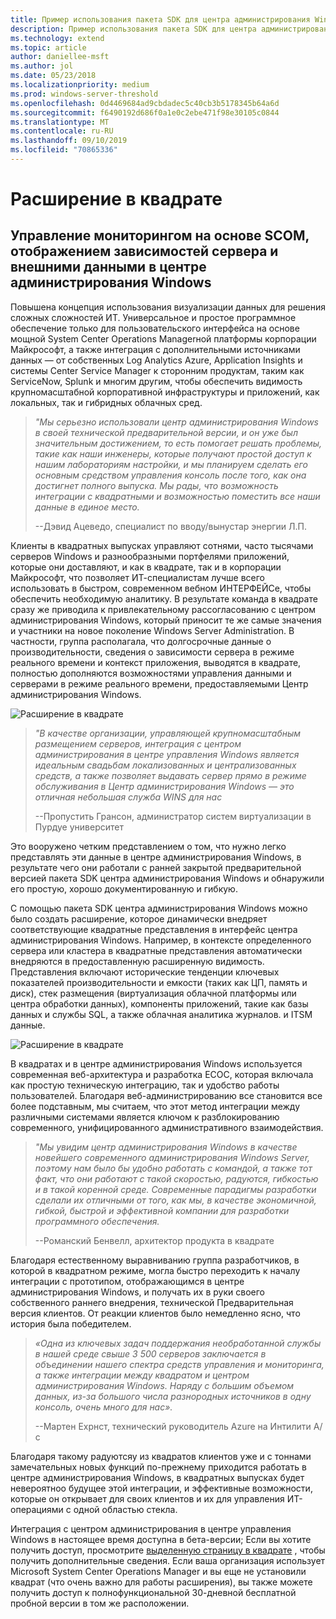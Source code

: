 ```yaml
---
title: Пример использования пакета SDK для центра администрирования Windows — в квадрате
description: Пример использования пакета SDK для центра администрирования Windows — в квадрате
ms.technology: extend
ms.topic: article
author: daniellee-msft
ms.author: jol
ms.date: 05/23/2018
ms.localizationpriority: medium
ms.prod: windows-server-threshold
ms.openlocfilehash: 0d4469684ad9cbdadec5c40cb3b5178345b64a6d
ms.sourcegitcommit: f6490192d686f0a1e0c2ebe471f98e30105c0844
ms.translationtype: MT
ms.contentlocale: ru-RU
ms.lasthandoff: 09/10/2019
ms.locfileid: "70865336"
---
```

# <a name="squared-up-extension"></a>Расширение в квадрате

## <a name="bringing-scom-based-monitoring-server-dependency-visibility-and-external-data-insights-into-windows-admin-center"></a>Управление мониторингом на основе SCOM, отображением зависимостей сервера и внешними данными в центре администрирования Windows

Повышена концепция использования визуализации данных для решения сложных сложностей ИТ. Универсальное и простое программное обеспечение только для пользовательского интерфейса на основе мощной System Center Operations Managerной платформы корпорации Майкрософт, а также интеграция с дополнительными источниками данных — от собственных Log Analytics Azure, Application Insights и системы Center Service Manager к сторонним продуктам, таким как ServiceNow, Splunk и многим другим, чтобы обеспечить видимость крупномасштабной корпоративной инфраструктуры и приложений, как локальных, так и гибридных облачных сред.

> <cite>"Мы серьезно использовали центр администрирования Windows в своей технической предварительной версии, и он уже был значительным достижением, то есть помогает решать проблемы, такие как наши инженеры, которые получают простой доступ к нашим лабораториям настройки, и мы планируем сделать его основным средством управления консоль после того, как она достигнет полного выпуска. Мы рады, что возможность интеграции с квадратными и возможностью поместить все наши данные в единое место.</cite>
>
> --Дэвид Ацеведо, специалист по вводу/вынустар энергии Л.П.

Клиенты в квадратных выпусках управляют сотнями, часто тысячами серверов Windows и разнообразными портфелями приложений, которые они доставляют, и как в квадрате, так и в корпорации Майкрософт, что позволяет ИТ-специалистам лучше всего использовать в быстром, современном вебном ИНТЕРФЕЙСе, чтобы обеспечить необходимую аналитику. В результате команда в квадрате сразу же приводила к привлекательному рассогласованию с центром администрирования Windows, который приносит те же самые значения и участники на новое поколение Windows Server Administration. В частности, группа располагала, что долгосрочные данные о производительности, сведения о зависимости сервера в режиме реального времени и контекст приложения, выводятся в квадрате, полностью дополняются возможностями управления данными и серверами в режиме реального времени, предоставляемыми Центр администрирования Windows.

![Расширение в квадрате](../../media/extend-case-study-squared-up/squared-up-1.png)

> <cite>"В качестве организации, управляющей крупномасштабным размещением серверов, интеграция с центром администрирования в центре управления Windows является идеальным свадьбам локализованных и централизованных средств, а также позволяет выдавать сервер прямо в режиме обслуживания в Центр администрирования Windows — это отличная небольшая служба WINS для нас</cite>
>
> --Пропустить Грансон, администратор систем виртуализации в Пурдуе университет

Это вооружено четким представлением о том, что нужно легко представлять эти данные в центре администрирования Windows, в результате чего они работали с ранней закрытой предварительной версией пакета SDK центра администрирования Windows и обнаружили его простую, хорошо документированную и гибкую.

С помощью пакета SDK центра администрирования Windows можно было создать расширение, которое динамически внедряет соответствующие квадратные представления в интерфейс центра администрирования Windows. Например, в контексте определенного сервера или кластера в квадратные представления автоматически внедряются в предоставленную расширенную видимость. Представления включают исторические тенденции ключевых показателей производительности и емкости (таких как ЦП, память и диск), стек размещения (виртуализация облачной платформы или центра обработки данных), компоненты приложений, такие как базы данных и службы SQL, а также облачная аналитика журналов. и ITSM данные.

![Расширение в квадрате](../../media/extend-case-study-squared-up/squared-up-2.png)

В квадратах и в центре администрирования Windows используется современная веб-архитектура и разработка ЕСОС, которая включала как простую техническую интеграцию, так и удобство работы пользователей. Благодаря веб-администрированию все становится все более подставным, мы считаем, что этот метод интеграции между различными системами является ключом к разблокированию современного, унифицированного административного взаимодействия.

> <cite>"Мы увидим центр администрирования Windows в качестве новейшего современного администрирования Windows Server, поэтому нам было бы удобно работать с командой, а также тот факт, что они работают с такой скоростью, радуются, гибкостью и в такой коренной среде. Современные парадигмы разработки сделали их отличными от того, как мы, в качестве экономичной, гибкой, быстрой и эффективной компании для разработки программного обеспечения.</cite>
>
> --Романский Бенвелл, архитектор продукта в квадрате

Благодаря естественному выравниванию группа разработчиков, в которой в квадратном режиме, могла быстро переходить к началу интеграции с прототипом, отображающимся в центре администрирования Windows, и получать их в руки своего собственного раннего внедрения, технической Предварительная версия клиентов. От реакции клиентов было немедленно ясно, что история была победителем.

> <cite>«Одна из ключевых задач поддержания необработанной службы в нашей среде свыше 3 500 серверов заключается в объединении нашего спектра средств управления и мониторинга, а также интеграции между квадратом и центром администрирования Windows. Наряду с большим объемом данных, из-за большого числа разнородных источников в одну консоль, очень много для нас».</cite>
>
> --Мартен Ехрнст, технический руководитель Azure на Интилити A/с

Благодаря такому радуютсяу из квадратов клиентов уже и с тоннами замечательных новых функций по-прежнему приходится работать в центре администрирования Windows, в квадратных выпусках будет невероятноо будущее этой интеграции, и эффективные возможности, которые он открывает для своих клиентов и их для управления ИТ-операциями с одной областью стекла.

Интеграция с центром администрирования в центре управления Windows в настоящее время доступна в бета-версии; Если вы хотите получить доступ, просмотрите [выделенную страницу в квадрате](https://squaredup.com/product/honolulu/windows-admin-center-extension/?utm_source=microsoft-wac&utm_medium=public-relations&utm_campaign=honolulu) , чтобы получить дополнительные сведения. Если ваша организация использует Microsoft System Center Operations Manager и вы еще не установили квадрат (что очень важно для работы расширения), вы также можете получить доступ к полнофункциональной 30-дневной бесплатной пробной версии в том же расположении. 
